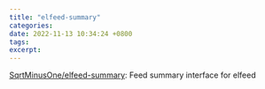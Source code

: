 ```yaml
---
title: "elfeed-summary"
categories: 
date: 2022-11-13 10:34:24 +0800
tags: 
excerpt: 
---
```



[SqrtMinusOne/elfeed-summary](https://github.com/SqrtMinusOne/elfeed-summary): Feed summary interface for elfeed






